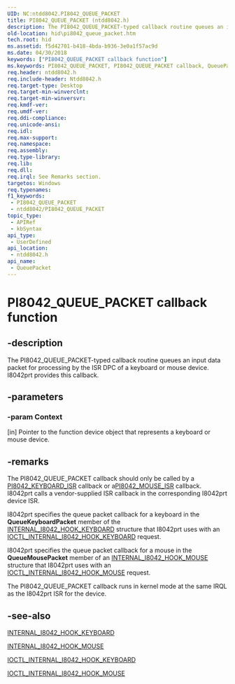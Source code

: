 ```yaml
---
UID: NC:ntdd8042.PI8042_QUEUE_PACKET
title: PI8042_QUEUE_PACKET (ntdd8042.h)
description: The PI8042_QUEUE_PACKET-typed callback routine queues an input data packet for processing by the ISR DPC of a keyboard or mouse device. I8042prt provides this callback.
old-location: hid\pi8042_queue_packet.htm
tech.root: hid
ms.assetid: f5d42701-b418-4bda-b936-3e0a1f57ac9d
ms.date: 04/30/2018
keywords: ["PI8042_QUEUE_PACKET callback function"]
ms.keywords: PI8042_QUEUE_PACKET, PI8042_QUEUE_PACKET callback, QueuePacket, QueuePacket callback function [Human Input Devices], hid.pi8042_queue_packet, i8042ref_44eb4361-586b-4390-8aea-4e1470a70691.xml, ntdd8042/QueuePacket
req.header: ntdd8042.h
req.include-header: Ntdd8042.h
req.target-type: Desktop
req.target-min-winverclnt: 
req.target-min-winversvr: 
req.kmdf-ver: 
req.umdf-ver: 
req.ddi-compliance: 
req.unicode-ansi: 
req.idl: 
req.max-support: 
req.namespace: 
req.assembly: 
req.type-library: 
req.lib: 
req.dll: 
req.irql: See Remarks section.
targetos: Windows
req.typenames: 
f1_keywords:
 - PI8042_QUEUE_PACKET
 - ntdd8042/PI8042_QUEUE_PACKET
topic_type:
 - APIRef
 - kbSyntax
api_type:
 - UserDefined
api_location:
 - ntdd8042.h
api_name:
 - QueuePacket
---
```


# PI8042_QUEUE_PACKET callback function


## -description

The PI8042_QUEUE_PACKET-typed callback routine queues an input data packet for processing by the ISR DPC of a keyboard or mouse device. I8042prt provides this callback.

## -parameters

### -param Context 

[in]
Pointer to the function device object that represents a keyboard or mouse device.

## -remarks

The PI8042_QUEUE_PACKET callback should only be called by a <a href="/windows-hardware/drivers/ddi/ntdd8042/nc-ntdd8042-pi8042_keyboard_isr">PI8042_KEYBOARD_ISR</a> callback or a<a href="/windows-hardware/drivers/ddi/ntdd8042/nc-ntdd8042-pi8042_mouse_isr">PI8042_MOUSE_ISR</a> callback. I8042prt calls a vendor-supplied ISR callback in the corresponding I8042prt device ISR. 

I8042prt specifies the queue packet callback for a keyboard in the <b>QueueKeyboardPacket</b> member of the <a href="/windows-hardware/drivers/ddi/ntdd8042/ns-ntdd8042-_internal_i8042_hook_keyboard">INTERNAL_I8042_HOOK_KEYBOARD</a> structure that I8042prt uses with an <a href="/windows-hardware/drivers/ddi/ntdd8042/ni-ntdd8042-ioctl_internal_i8042_hook_keyboard">IOCTL_INTERNAL_I8042_HOOK_KEYBOARD</a> request.

I8042prt specifies the queue packet callback for a mouse in the <b>QueueMousePacket</b> member of an <a href="/windows-hardware/drivers/ddi/ntdd8042/ns-ntdd8042-_internal_i8042_hook_mouse">INTERNAL_I8042_HOOK_MOUSE</a> structure that I8042prt uses with an <a href="/windows-hardware/drivers/ddi/ntdd8042/ni-ntdd8042-ioctl_internal_i8042_hook_mouse">IOCTL_INTERNAL_I8042_HOOK_MOUSE</a> request.

The PI8042_QUEUE_PACKET callback runs in kernel mode at the same IRQL as the I8042prt ISR for the device.

## -see-also

<a href="/windows-hardware/drivers/ddi/ntdd8042/ns-ntdd8042-_internal_i8042_hook_keyboard">INTERNAL_I8042_HOOK_KEYBOARD</a>



<a href="/windows-hardware/drivers/ddi/ntdd8042/ns-ntdd8042-_internal_i8042_hook_mouse">INTERNAL_I8042_HOOK_MOUSE</a>



<a href="/windows-hardware/drivers/ddi/ntdd8042/ni-ntdd8042-ioctl_internal_i8042_hook_keyboard">IOCTL_INTERNAL_I8042_HOOK_KEYBOARD</a>



<a href="/windows-hardware/drivers/ddi/ntdd8042/ni-ntdd8042-ioctl_internal_i8042_hook_mouse">IOCTL_INTERNAL_I8042_HOOK_MOUSE</a>